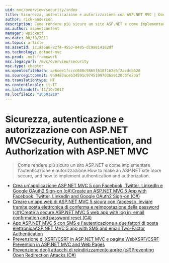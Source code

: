 ```yaml
---
uid: mvc/overview/security/index
title: Sicurezza, autenticazione e autorizzazione con ASP.NET MVC | Documenti Microsoft
author: rick-anderson
description: Come rendere più sicuro un sito ASP.NET e come implementare l'autenticazione e autorizzazione.
ms.author: aspnetcontent
manager: wpickett
ms.date: 08/10/2011
ms.topic: article
ms.assetid: 1c1aa6a6-82f4-4553-8495-dc99814162df
ms.technology: dotnet-mvc
ms.prod: .net-framework
msc.legacyurl: /mvc/overview/security
msc.type: chapter
ms.openlocfilehash: ae6cee1fcccc080c9865f618f162e5f2acdcb620
ms.sourcegitcommit: 9a9483aceb34591c97451997036a9120c3fe2baf
ms.translationtype: HT
ms.contentlocale: it-IT
ms.lasthandoff: 11/10/2017
ms.locfileid: "26503210"
---
```

<a name="security-authentication-and-authorization-with-aspnet-mvc"></a><span data-ttu-id="ad675-103">Sicurezza, autenticazione e autorizzazione con ASP.NET MVC</span><span class="sxs-lookup"><span data-stu-id="ad675-103">Security, Authentication, and Authorization with ASP.NET MVC</span></span>
====================
> <span data-ttu-id="ad675-104">Come rendere più sicuro un sito ASP.NET e come implementare l'autenticazione e autorizzazione.</span><span class="sxs-lookup"><span data-stu-id="ad675-104">How to make an ASP.NET site more secure, and how to implement authentication and authorization.</span></span>


- [<span data-ttu-id="ad675-105">Crea un'applicazione ASP.NET MVC 5 con Facebook, Twitter, LinkedIn e Google OAuth2 Sign-on (c#)</span><span class="sxs-lookup"><span data-stu-id="ad675-105">Create an ASP.NET MVC 5 App with Facebook, Twitter, LinkedIn and Google OAuth2 Sign-on (C#)</span></span>](create-an-aspnet-mvc-5-app-with-facebook-and-google-oauth2-and-openid-sign-on.md)
- [<span data-ttu-id="ad675-106">Creare un'app web di ASP.NET MVC 5 sicura con l'accesso, inviare tramite posta elettronica di conferma e reimpostazione della password (c#)</span><span class="sxs-lookup"><span data-stu-id="ad675-106">Create a secure ASP.NET MVC 5 web app with log in, email confirmation and password reset (C#)</span></span>](create-an-aspnet-mvc-5-web-app-with-email-confirmation-and-password-reset.md)
- [<span data-ttu-id="ad675-107">App ASP.NET MVC 5 con SMS e l'autenticazione a due fattori di posta elettronica</span><span class="sxs-lookup"><span data-stu-id="ad675-107">ASP.NET MVC 5 app with SMS and email Two-Factor Authentication</span></span>](aspnet-mvc-5-app-with-sms-and-email-two-factor-authentication.md)
- [<span data-ttu-id="ad675-108">Prevenzione di XSRF/CSRF in ASP.NET MVC e pagine Web</span><span class="sxs-lookup"><span data-stu-id="ad675-108">XSRF/CSRF Prevention in ASP.NET MVC and Web Pages</span></span>](xsrfcsrf-prevention-in-aspnet-mvc-and-web-pages.md)
- [<span data-ttu-id="ad675-109">Prevenzione degli attacchi di reindirizzamento aprire (c#)</span><span class="sxs-lookup"><span data-stu-id="ad675-109">Preventing Open Redirection Attacks (C#)</span></span>](preventing-open-redirection-attacks.md)
